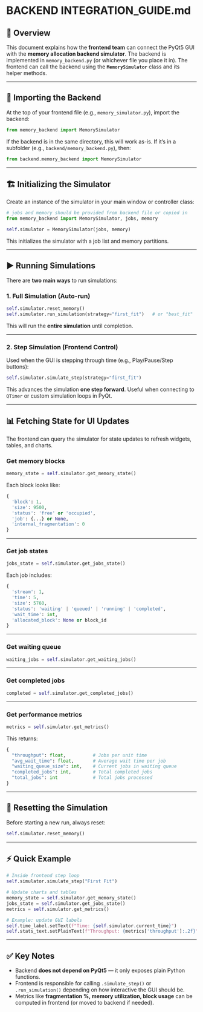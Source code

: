 # BACKEND INTEGRATION_GUIDE.md

## 📌 Overview

This document explains how the **frontend team** can connect the PyQt5 GUI with the **memory allocation backend simulator**.
The backend is implemented in `memory_backend.py` (or whichever file you place it in).
The frontend can call the backend using the **`MemorySimulator`** class and its helper methods.

---

## 🔧 Importing the Backend

At the top of your frontend file (e.g., `memory_simulator.py`), import the backend:

```python
from memory_backend import MemorySimulator
```

If the backend is in the same directory, this will work as-is.
If it’s in a subfolder (e.g., `backend/memory_backend.py`), then:

```python
from backend.memory_backend import MemorySimulator
```

---

## 🏗️ Initializing the Simulator

Create an instance of the simulator in your main window or controller class:

```python
# jobs and memory should be provided from backend file or copied in
from memory_backend import MemorySimulator, jobs, memory  

self.simulator = MemorySimulator(jobs, memory)
```

This initializes the simulator with a job list and memory partitions.

---

## ▶️ Running Simulations

There are **two main ways** to run simulations:

### 1. **Full Simulation (Auto-run)**

```python
self.simulator.reset_memory()
self.simulator.run_simulation(strategy="first_fit")   # or "best_fit"
```

This will run the **entire simulation** until completion.

---

### 2. **Step Simulation (Frontend Control)**

Used when the GUI is stepping through time (e.g., Play/Pause/Step buttons):

```python
self.simulator.simulate_step(strategy="first_fit")
```

This advances the simulation **one step forward**.
Useful when connecting to `QTimer` or custom simulation loops in PyQt.

---

## 📊 Fetching State for UI Updates

The frontend can query the simulator for state updates to refresh widgets, tables, and charts.

### Get memory blocks

```python
memory_state = self.simulator.get_memory_state()
```

Each block looks like:

```python
{
  'block': 1,
  'size': 9500,
  'status': 'free' or 'occupied',
  'job': {...} or None,
  'internal_fragmentation': 0
}
```

---

### Get job states

```python
jobs_state = self.simulator.get_jobs_state()
```

Each job includes:

```python
{
  'stream': 1,
  'time': 5,
  'size': 5760,
  'status': 'waiting' | 'queued' | 'running' | 'completed',
  'wait_time': int,
  'allocated_block': None or block_id
}
```

---

### Get waiting queue

```python
waiting_jobs = self.simulator.get_waiting_jobs()
```

---

### Get completed jobs

```python
completed = self.simulator.get_completed_jobs()
```

---

### Get performance metrics

```python
metrics = self.simulator.get_metrics()
```

This returns:

```python
{
  "throughput": float,          # Jobs per unit time
  "avg_wait_time": float,       # Average wait time per job
  "waiting_queue_size": int,    # Current jobs in waiting queue
  "completed_jobs": int,        # Total completed jobs
  "total_jobs": int             # Total jobs processed
}
```

---

## 🔄 Resetting the Simulation

Before starting a new run, always reset:

```python
self.simulator.reset_memory()
```

---

## ⚡ Quick Example

```python
# Inside frontend step loop
self.simulator.simulate_step("First Fit")

# Update charts and tables
memory_state = self.simulator.get_memory_state()
jobs_state = self.simulator.get_jobs_state()
metrics = self.simulator.get_metrics()

# Example: update GUI labels
self.time_label.setText(f"Time: {self.simulator.current_time}")
self.stats_text.setPlainText(f"Throughput: {metrics['throughput']:.2f}")
```

---

## ✅ Key Notes

* Backend **does not depend on PyQt5** — it only exposes plain Python functions.
* Frontend is responsible for calling `.simulate_step()` or `.run_simulation()` depending on how interactive the GUI should be.
* Metrics like **fragmentation %, memory utilization, block usage** can be computed in frontend (or moved to backend if needed).
